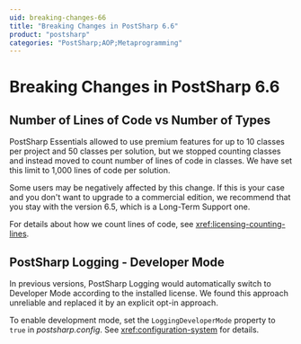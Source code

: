 ```yaml
---
uid: breaking-changes-66
title: "Breaking Changes in PostSharp 6.6"
product: "postsharp"
categories: "PostSharp;AOP;Metaprogramming"
---
```

# Breaking Changes in PostSharp 6.6


## Number of Lines of Code vs Number of Types

PostSharp Essentials allowed to use premium features for up to 10 classes per project and 50 classes per solution, but we stopped counting classes and instead moved to count number of lines of code in classes. We have set this limit to 1,000 lines of code per solution.

Some users may be negatively affected by this change. If this is your case and you don't want to upgrade to a commercial edition, we recommend that you stay with the version 6.5, which is a Long-Term Support one.

For details about how we count lines of code, see <xref:licensing-counting-lines>. 


## PostSharp Logging - Developer Mode

In previous versions, PostSharp Logging would automatically switch to Developer Mode according to the installed license. We found this approach unreliable and replaced it by an explicit opt-in approach.

To enable development mode, set the `LoggingDeveloperMode` property to `true` in *postsharp.config*. See <xref:configuration-system> for details. 

